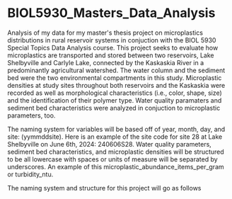# BIOL5930_Masters_Data_Analysis

Analysis of my data for my master's thesis project on microplastics 
distributions in rural reservoir systems in conjuction with the BIOL 5930 
Special Topics Data Analysis course. This project seeks to evaluate how
microplastics are transported and stored between two reservoirs, Lake 
Shelbyville and Carlyle Lake, connected by the Kaskaskia River in a 
predominantly agricultural watershed. The water column and the sediment bed were
the two environmental compartments in this study. Microplastic densities at 
study sites throughout both reservoirs and the Kaskaskia were recorded as well 
as morphological characteristics (i.e., color, shape, size) and the 
identification of their polymer type. Water quality paramaters and sediment
bed characteristics were analyzed in conjuction to microplastic parameters, too.

The naming system for variables will be based off of year, month, day, and site: 
(yymmddsite). Here is an example of the site code for site 28 at Lake
Shelbyville on June 6th, 2024: 240606S28. Water quality parameters, sediment bed
characteristics, and microplastic densities will be structured to be all 
lowercase with spaces or units of measure will be separated by underscores. 
An example of this microplastic_abundance_items_per_gram or turbidity_ntu. 

The naming system and structure for this project will go as follows

